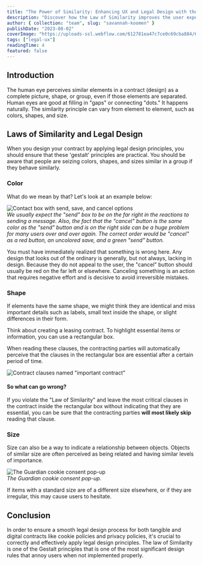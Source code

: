 ```yaml
---
title: "The Power of Similarity: Enhancing UX and Legal Design with the Law of Similarity"
description: "Discover how the Law of Similarity improves the user experience. Learn how using color, shapes, and sizes creates a cohesive visual experience and prevent users from overlooking important information in contracts."
author: { collection: "team", slug: "savannah-koomen" }
publishDate: "2023-08-02"
coverImage: "https://uploads-ssl.webflow.com/612781ea47c7ce0c69cba884/65321cf17f334466155c9795_Law%20of%20similarity.svg"
tags: ["legal-ux"]
readingTime: 4
featured: false
---
```


## Introduction

The human eye perceives similar elements in a contract (design) as a complete picture, shape, or group, even if those elements are separated. Human eyes are good at filling in "gaps" or connecting "dots." It happens naturally. The similarity principle can vary from element to element, such as colors, shapes, and size.

## Laws of Similarity and Legal Design

When you design your contract by applying legal design principles, you should ensure that these 'gestalt' principles are practical. You should be aware that people are seizing colors, shapes, and sizes similar in a group if they behave similarly.

### Color

What do we mean by that? Let's look at an example below:

![Contact box with send, save, and cancel options](https://uploads-ssl.webflow.com/612781ea47c7ce0c69cba884/64ca0b5de4859b5314cbd78d_similarity.png)  
_We usually expect the "send" box to be on the far right in the reactions to sending a message. Also, the fact that the "cancel" button is the same color as the "send" button and is on the right side can be a huge problem for many users over and over again. The correct order would be "cancel" as a red button, an uncolored save, and a green "send" button._

You must have immediately realized that something is wrong here. Any design that looks out of the ordinary is generally, but not always, lacking in design. Because they do not appeal to the user, the "cancel" button should usually be red on the far left or elsewhere. Canceling something is an action that requires negative effort and is decisive to avoid irreversible mistakes.

### Shape

If elements have the same shape, we might think they are identical and miss important details such as labels, small text inside the shape, or slight differences in their form.

Think about creating a leasing contract. To highlight essential items or information, you can use a rectangular box.

When reading these clauses, the contracting parties will automatically perceive that the clauses in the rectangular box are essential after a certain period of time.

![Contract clauses named "important contract"](https://uploads-ssl.webflow.com/612781ea47c7ce0c69cba884/64ca0b86af293b0b0a503146_shape.png)

#### So what can go wrong?

If you violate the "Law of Similarity" and leave the most critical clauses in the contract inside the rectangular box without indicating that they are essential, you can be sure that the contracting parties **will most likely skip** reading that clause.

### **Size**

Size can also be a way to indicate a relationship between objects. Objects of similar size are often perceived as being related and having similar levels of importance.

![The Guardian cookie consent pop-up](https://uploads-ssl.webflow.com/612781ea47c7ce0c69cba884/64ca0bf33e8fdc3c227234c0_guardian-cookie-policy.png)  
_The Guardian cookie consent pop-up._

If items with a standard size are of a different size elsewhere, or if they are irregular, this may cause users to hesitate.

## Conclusion

In order to ensure a smooth legal design process for both tangible and digital contracts like cookie policies and privacy policies, it's crucial to correctly and effectively apply legal design principles. The law of Similarity is one of the Gestalt principles that is one of the most significant design rules that annoy users when not implemented properly.
